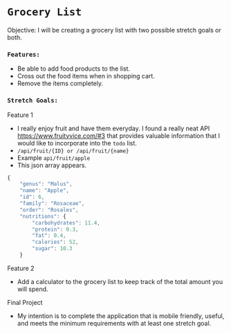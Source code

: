 # `Grocery List`

Objective: I will be creating a grocery list with two possible stretch goals or both.

### `Features:`
* Be able to add food products to the list.
* Cross out the food items when in shopping cart.
* Remove the items completely.

### `Stretch Goals:`
Feature 1 
* I really enjoy fruit and have them everyday.  I found a really neat API https://www.fruityvice.com/#3 that provides valuable information that I would like to incorporate into the `todo` list.
*  `/api/fruit/{ID} or /api/fruit/{name}`
*  Example `api/fruit/apple`
*  This json array appears.
```javascript
{
    "genus": "Malus",
    "name": "Apple",
    "id": 6,
    "family": "Rosaceae",
    "order": "Rosales",
    "nutritions": {
        "carbohydrates": 11.4,
        "protein": 0.3,
        "fat": 0.4,
        "calories": 52,
        "sugar": 10.3
    }
```
Feature 2
* Add a calculator to the grocery list to keep track of the total amount you will spend.

Final Project 
* My intention is to complete the application that is mobile friendly, useful, and meets the minimum requirements with at least one stretch goal.